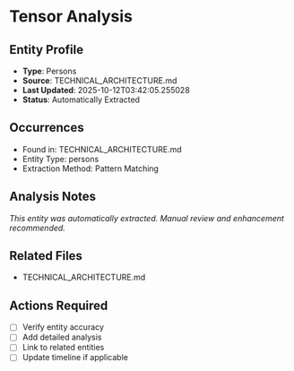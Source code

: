 # Tensor Analysis

## Entity Profile
- **Type**: Persons
- **Source**: TECHNICAL_ARCHITECTURE.md
- **Last Updated**: 2025-10-12T03:42:05.255028
- **Status**: Automatically Extracted

## Occurrences
- Found in: TECHNICAL_ARCHITECTURE.md
- Entity Type: persons
- Extraction Method: Pattern Matching

## Analysis Notes
*This entity was automatically extracted. Manual review and enhancement recommended.*

## Related Files
- TECHNICAL_ARCHITECTURE.md

## Actions Required
- [ ] Verify entity accuracy
- [ ] Add detailed analysis
- [ ] Link to related entities
- [ ] Update timeline if applicable

